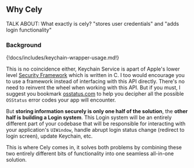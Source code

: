 ## Why Cely

TALK ABOUT: What exactly is cely? "stores user credentials" and "adds login functionality"

### Background

{!docs/includes/keychain-wrapper-usage.md!}

This is no coincidence either, Keychain Service is apart of Apple's lower level [Security Framework](https://developer.apple.com/documentation/security) which is written in C. I too would encourage you to use a framework instead of interfacing with this API directly. There's no need to reinvent the wheel when working with this API. But if you must, I suggest you bookmark [osstatus.com](https://www.osstatus.com/search/results?platform=all&framework=Security&search=#) to help you decipher all the possible `OSStatus` error codes your app will encounter.

But **storing information securely is only one half of the solution**, the **other half is building a Login system**. This Login system will be an entirely different part of your codebase that will be responsible for interacting with your application's `UIWindow`, handle abrupt login status change (redirect to login screen), update Keychain, etc.

This is where Cely comes in, it solves both problems by combining these two entirely different bits of functionality into one seamless all-in-one solution.

